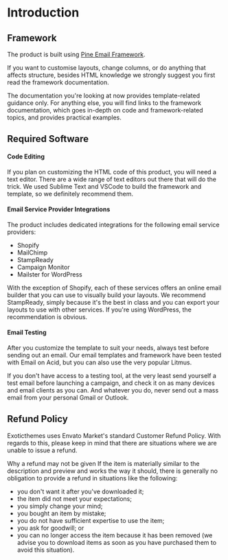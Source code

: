 # Introduction

## Framework

The product is built using [Pine Email Framework](https://docs.thememountain.com/pine).

If you want to customise layouts, change columns, or do anything that affects structure, besides HTML knowledge we strongly suggest you first read the framework documentation.

The documentation you're looking at now provides template-related guidance only. For anything else, you will find links to the framework documentation, which goes in-depth on code and framework-related topics, and provides practical examples.

## Required Software

#### Code Editing

If you plan on customizing the HTML code of this product, you will need a text editor. There are a wide range of text editors out there that will do the trick. We used Sublime Text and VSCode to build the framework and template, so we definitely recommend them.

#### Email Service Provider Integrations

The product includes dedicated integrations for the following email service providers:

- Shopify
- MailChimp
- StampReady
- Campaign Monitor
- Mailster for WordPress

With the exception of Shopify, each of these services offers an online email builder that you can use to visually build your layouts. We recommend StampReady, simply because it's the best in class and you can export your layouts to use with other services. If you're using WordPress, the recommendation is obvious.

#### Email Testing
After you customize the template to suit your needs, always test before sending out an email. Our email templates and framework have been tested with Email on Acid, but you can also use the very popular Litmus.

If you don't have access to a testing tool, at the very least send yourself a test email before launching a campaign, and check it on as many devices and email clients as you can. And whatever you do, never send out a mass email from your personal Gmail or Outlook.

## Refund Policy
Exoticthemes uses Envato Market's standard Customer Refund Policy. With regards to this, please keep in mind that there are situations where we are unable to issue a refund.

Why a refund may not be given
If the item is materially similar to the description and preview and works the way it should, there is generally no obligation to provide a refund in situations like the following:

- you don't want it after you've downloaded it;
- the item did not meet your expectations;
- you simply change your mind;
- you bought an item by mistake;
- you do not have sufficient expertise to use the item;
- you ask for goodwill; or
- you can no longer access the item because it has been removed (we advise you to download items as soon as you have purchased them to avoid this situation).